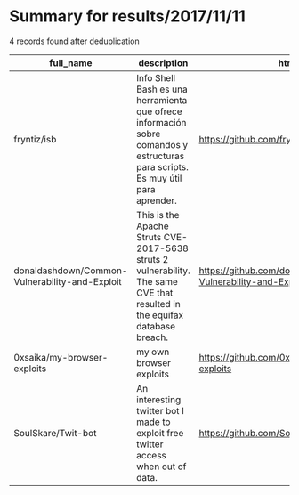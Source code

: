 
# Summary for results/2017/11/11
    
4 records found after deduplication

| full_name | description | html_url | matched_list | matched_count | pushed_at | size | stargazers_count | language | forks_count |
|------------------------------------------------|---------------------------------------------------------------------------------------------------------------------------------|-------------------------------------------------------------------|----------------------|-----------------|---------------------------|--------|--------------------|------------|---------------|
| fryntiz/isb | Info Shell Bash es una herramienta que ofrece información sobre comandos y estructuras para scripts. Es muy útil para aprender. | https://github.com/fryntiz/isb | ['shellcode'] | 1 | 2017-11-11 20:57:36+00:00 | 45 | 1 | Shell | 0 |
| donaldashdown/Common-Vulnerability-and-Exploit | This is the Apache Struts CVE-2017-5638 struts 2 vulnerability. The same CVE that resulted in the equifax database breach. | https://github.com/donaldashdown/Common-Vulnerability-and-Exploit | ['cve-2', 'exploit'] | 2 | 2017-11-11 23:32:05+00:00 | 1347 | 0 | nan | 1 |
| 0xsaika/my-browser-exploits | my own browser exploits | https://github.com/0xsaika/my-browser-exploits | ['exploit'] | 1 | 2017-11-11 14:37:52+00:00 | 4 | 5 | HTML | 4 |
| SoulSkare/Twit-bot | An interesting twitter bot I made to exploit free twitter access when out of data. | https://github.com/SoulSkare/Twit-bot | ['exploit'] | 1 | 2017-11-11 17:35:19+00:00 | 10 | 0 | PHP | 1 |
